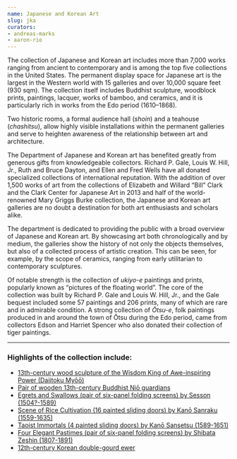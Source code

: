 ```yaml
---
name: Japanese and Korean Art
slug: jka
curators:
- andreas-marks
- aaron-rio
---
```


The collection of Japanese and Korean art includes more than 7,000 works ranging from ancient to contemporary and is among the top five collections in the United States. The permanent display space for Japanese art is the largest in the Western world with 15 galleries and over 10,000 square feet (930 sqm). The collection itself includes Buddhist sculpture, woodblock prints, paintings, lacquer, works of bamboo, and ceramics, and it is particularly rich in works from the Edo period (1610–1868).

Two historic rooms, a formal audience hall (<i>shoin</i>) and a teahouse (<i>chashitsu</i>), allow highly visible installations within the permanent galleries and serve to heighten awareness of the relationship between art and architecture.

The Department of Japanese and Korean art has benefited greatly from generous gifts from knowledgeable collectors. Richard P. Gale, Louis W. Hill, Jr., Ruth and Bruce Dayton, and Ellen and Fred Wells have all donated specialized collections of international reputation. With the addition of over 1,500 works of art from the collections of Elizabeth and Willard “Bill” Clark and the Clark Center for Japanese Art in 2013 and half of the world-renowned Mary Griggs Burke collection, the Japanese and Korean art galleries are no doubt a destination for both art enthusiasts and scholars alike.

The department is dedicated to providing the public with a broad overview of Japanese and Korean art. By showcasing art both chronologically and by medium, the galleries show the history of not only the objects themselves, but also of a collected process of artistic creation. This can be seen, for example, by the scope of ceramics, ranging from early utilitarian to contemporary sculptures.

Of notable strength is the collection of <i>ukiyo-e</i> paintings and prints, popularly known as “pictures of the floating world”. The core of the collection was built by Richard P. Gale and Louis W. Hill, Jr., and the Gale bequest included some 57 paintings and 206 prints, many of which are rare and in admirable condition. A strong collection of <i>Ōtsu-e</i>, folk paintings produced in and around the town of Ōtsu during the Edo period, came from collectors Edson and Harriet Spencer who also donated their collection of tiger paintings.

---

### Highlights of the collection include:

- [13th-century wood sculpture of the Wisdom King of Awe-inspiring Power (Daiitoku Myōō)](https://collections.artsmia.org/index.php?page=detail&id=116725)
- [Pair of wooden 13th-century Buddhist Niō guardians](https://collections.artsmia.org/index.php?page=detail&id=12132)
- [Egrets and Swallows (pair of six-panel folding screens) by Sesson (1504?-1589)](https://collections.artsmia.org/index.php?page=detail&id=1602)
- [Scene of Rice Cultivation (16 painted sliding doors) by Kanō Sanraku (1559-1635)](https://collections.artsmia.org/index.php?page=detail&id=22412)
- [Taoist Immortals (4 painted sliding doors) by Kanō Sansetsu (1589-1651)](https://collections.artsmia.org/index.php?page=detail&id=18574)
- [Four Elegant Pastimes (pair of six-panel folding screens) by Shibata Zeshin (1807-1891)](https://collections.artsmia.org/index.php?page=detail&id=118455)
- [12th-century Korean double-gourd ewer](https://collections.artsmia.org/index.php?page=detail&id=10020)
